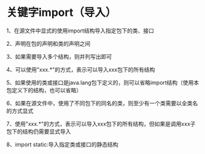 # 关键字import（导入）
1、在源文件中显式的使用import结构导入指定包下的类、接口

2、声明在包的声明和类的声明之间

3、如果需要导入多个结构，则并列写出即可

4、可以使用"xxx.\*"的方式，表示可以导入xxx包下的所有结构

5、如果使用的类或接口是java.lang包下定义的，则可以省略import结构（使用本包定义下的结构，也可以省略）

6、如果在源文件中，使用了不同包下的同名的类，则至少有一个类需要以全类名的方式显式

7、使用"xxx.\*"的方式，表示可以导入xxx包下的所有结构，但如果是调用xxx子包下的结构仍需要显式导入

8、import static:导入指定类或接口的静态结构
